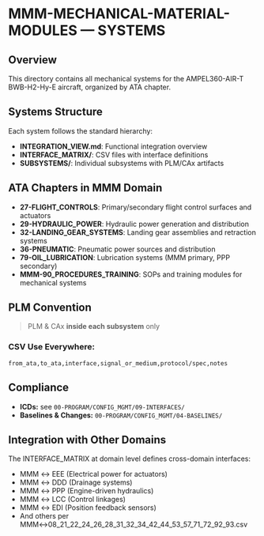 # MMM-MECHANICAL-MATERIAL-MODULES — SYSTEMS

## Overview

This directory contains all mechanical systems for the AMPEL360-AIR-T BWB-H2-Hy-E aircraft, organized by ATA chapter.

## Systems Structure

Each system follows the standard hierarchy:
- **INTEGRATION_VIEW.md**: Functional integration overview
- **INTERFACE_MATRIX/**: CSV files with interface definitions
- **SUBSYSTEMS/**: Individual subsystems with PLM/CAx artifacts

## ATA Chapters in MMM Domain

- **27-FLIGHT_CONTROLS**: Primary/secondary flight control surfaces and actuators
- **29-HYDRAULIC_POWER**: Hydraulic power generation and distribution
- **32-LANDING_GEAR_SYSTEMS**: Landing gear assemblies and retraction systems
- **36-PNEUMATIC**: Pneumatic power sources and distribution
- **79-OIL_LUBRICATION**: Lubrication systems (MMM primary, PPP secondary)
- **MMM-90_PROCEDURES_TRAINING**: SOPs and training modules for mechanical systems

## PLM Convention

> PLM & CAx **inside each subsystem** only

### CSV Use Everywhere:

```csv
from_ata,to_ata,interface,signal_or_medium,protocol/spec,notes
```

## Compliance

- **ICDs:** see `00-PROGRAM/CONFIG_MGMT/09-INTERFACES/`
- **Baselines & Changes:** `00-PROGRAM/CONFIG_MGMT/04-BASELINES/`

## Integration with Other Domains

The INTERFACE_MATRIX at domain level defines cross-domain interfaces:
- MMM ↔ EEE (Electrical power for actuators)
- MMM ↔ DDD (Drainage systems)
- MMM ↔ PPP (Engine-driven hydraulics)
- MMM ↔ LCC (Control linkages)
- MMM ↔ EDI (Position feedback sensors)
- And others per MMM↔08_21_22_24_26_28_31_32_34_42_44_53_57_71_72_92_93.csv

